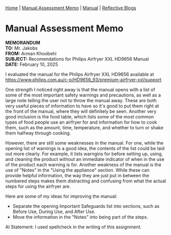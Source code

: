 [Home](index.md) | [Manual Assessment Memo](manual_assessment_memo.md) | [Manual](manual.md) | [Reflective Blogs](reflective_blogs.md) 

# Manual Assessment Memo

**MEMORANDUM**  
**TO:** Mr. Jakobs  
**FROM:** Arman Khoobehi  
**SUBJECT:** Recomendations for Philips Airfryer XXL HD9656 Manual  
**DATE:**  February 10, 2025  

I evaluated the manual for the Philips Airfryer XXL HD9656 available at <https://www.philips.com.au/c-p/HD9656_93/premium-airfryer-xxl/support>


One strength I noticed right away is that the manual opens with a list of some of the most important safety warnings and precautions, as well as a large note telling the user not to throw the manual away. These are both very useful pieces of information to have so it's good to put them right at the front of the manual, where they will definitely be seen. Another very good inclusion is the food table, which lists some of the most common types of food people use an airfryer for and information for how to cook them, such as the amount, time, temperature, and whether to turn or shake them halfway through cooking.

However, there are still some weaknesses in the manual. For one, while the opening list of warnings is a good idea, the contents of the list could be laid out more clearly. For example, it lists warngins for before setting up, using, and cleaning the product without an immediate indicator of when in the use of the product each warning is for. Another weakness of the manual is the use of "Notes" in the "Using the appliance" section. While these can provide helpful information, the way they are just put in between the numbered steps makes them distracting and confusing from what the actual steps for using the airfryer are.

Here are some of my ideas for improving the manual:
- Separate the opening Important Safeguards list into sections, such as Before Use, During Use, and After Use.
- Move the information in the "Notes" into being part of the steps.

AI Statement: I used spellcheck in the writing of this assignment.
